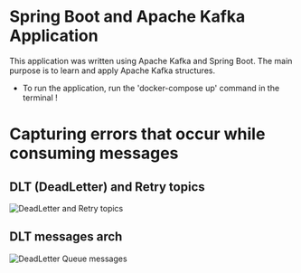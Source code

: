 # Spring Boot and Apache Kafka Application 
  This application was written using Apache Kafka and Spring Boot. The main purpose is to learn and apply Apache Kafka structures.
- To run the application, run the 'docker-compose up' command in the terminal !

# Capturing errors that occur while consuming messages

## DLT (DeadLetter) and Retry topics 
![DeadLetter and Retry topics](https://github.com/user-attachments/assets/4c6fbe9e-8777-4728-af8c-b5f665e18936)

## DLT messages arch
![DeadLetter Queue messages](https://github.com/user-attachments/assets/d5b1a721-93fa-47fb-ad95-c8c3f034fbf1)

